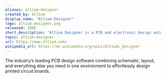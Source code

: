 ```yaml
---
aliases: altium-designer
created_by: Altium
display_name: "Altium Designer"
logo: altium-designer.png
released: 2005
short_description: "Altium Designer is a PCB and electronic design automation software package for printed circuit boards."
topic: altium-designer
url: https://www.altium.com/
wikipedia_url: https://en.wikipedia.org/wiki/Altium\_Designer
---
```

The industry’s leading PCB design software combining schematic, layout, and everything else you need in one environment to effortlessly design printed circuit boards.